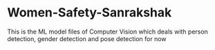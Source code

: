 # Women-Safety-Sanrakshak
This is the ML model files of Computer Vision which deals with person detection, gender detection and pose detection for now
